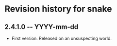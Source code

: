 # Revision history for snake

## 2.4.1.0 -- YYYY-mm-dd

* First version. Released on an unsuspecting world.
